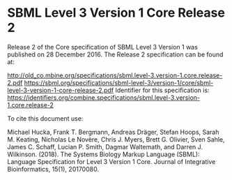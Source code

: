 # SBML Level 3 Version 1 Core Release 2
Release 2 of the Core specification of SBML Level 3 Version 1 was published on 28 December 2016. The Release 2 specification can be found at:

http://old_co.mbine.org/specifications/sbml.level-3.version-1.core.release-2.pdf
https://sbml.org/specifications/sbml-level-3/version-1/core/sbml-level-3-version-1-core-release-2.pdf
Identifier for this specification is: https://identifiers.org/combine.specifications/sbml.level-3.version-1.core.release-2

To cite this document use:

Michael Hucka, Frank T. Bergmann, Andreas Dräger, Stefan Hoops, Sarah M. Keating, Nicholas Le Novère, Chris J. Myers, Brett G. Olivier, Sven Sahle, James C. Schaff, Lucian P. Smith, Dagmar Waltemath, and Darren J. Wilkinson. (2018). The Systems Biology Markup Language (SBML): Language Specification for Level 3 Version 1 Core. Journal of Integrative Bioinformatics, 15(1), 20170080.